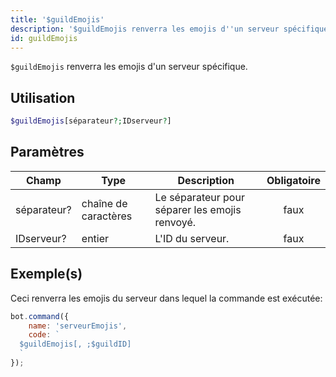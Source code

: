 ```yaml
---
title: '$guildEmojis'
description: '$guildEmojis renverra les emojis d''un serveur spécifique.'
id: guildEmojis
---
```


`$guildEmojis` renverra les emojis d'un serveur spécifique.

## Utilisation

```php
$guildEmojis[séparateur?;IDserveur?]
```

## Paramètres

| Champ       | Type                 | Description                                    | Obligatoire |
| ----------- | -------------------- | ---------------------------------------------- |:-----------:|
| séparateur? | chaîne de caractères | Le séparateur pour séparer les emojis renvoyé. |    faux     |
| IDserveur?  | entier               | L'ID du serveur.                               |    faux     |

## Exemple(s)

Ceci renverra les emojis du serveur dans lequel la commande est exécutée:

```javascript
bot.command({
    name: 'serveurEmojis',
    code: `
  $guildEmojis[, ;$guildID]
  `
});
```
